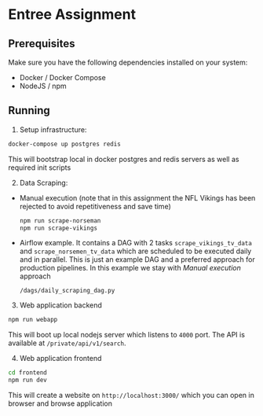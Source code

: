 # Entree Assignment

## Prerequisites

Make sure you have the following dependencies installed on your system:

- Docker / Docker Compose
- NodeJS / npm

## Running

1. Setup infrastructure:
```bash
docker-compose up postgres redis
```
This will bootstrap local in docker postgres and redis servers as well as required init scripts

2. Data Scraping:
  * Manual execution (note that in this assignment the NFL Vikings has been rejected to avoid repetitiveness and save time)
    ```bash
    npm run scrape-norseman 
    npm run scrape-vikings 
    ```
  * Airflow example. It contains a DAG with 2 tasks `scrape_vikings_tv_data` and `scrape_norsemen_tv_data` which are scheduled to be executed daily and in parallel. This is just an example DAG and a preferred approach for production pipelines. In this example we stay with _Manual execution_ approach 
    ```
    /dags/daily_scraping_dag.py
    ```
    
3. Web application backend
```bash
npm run webapp
```
This will boot up local nodejs server which listens to `4000` port.
The API is available at `/private/api/v1/search`.

4. Web application frontend
```bash
cd frontend
npm run dev
```
This will create a website on `http://localhost:3000/` which you can open in browser and browse application
